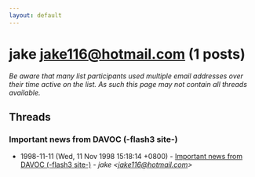 ```yaml
---
layout: default
---
```


# jake  <jake116@hotmail.com> (1 posts)

_Be aware that many list participants used multiple email addresses over their time active on the list. As such this page may not contain all threads available._

## Threads

### Important news from DAVOC  (-flash3 site-)
+ 1998-11-11 (Wed, 11 Nov 1998 15:18:14 +0800) - [Important news from DAVOC  (-flash3 site-)](/archive/1998/11/ec19cfd6c435870c77c315466e99dc9b027c4d9917004285acb70b9b66579c7f) - _jake  \<jake116@hotmail.com\>_

